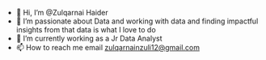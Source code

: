 - 👋 Hi, I’m @Zulqarnai Haider
- 👀 I’m passionate about Data and working with data and finding impactful insights from that data is what I love to do
- 🌱 I’m currently working as a Jr Data Analyst
- 📫 How to reach me email zulqarnainzuli12@gmail.com

<!---
Zulqarnainzulki/Zulqarnainzulki is a ✨ special ✨ repository because its `README.md` (this file) appears on your GitHub profile.
You can click the Preview link to take a look at your changes.
--->

